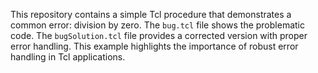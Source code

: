 This repository contains a simple Tcl procedure that demonstrates a common error: division by zero.  The `bug.tcl` file shows the problematic code. The `bugSolution.tcl` file provides a corrected version with proper error handling.  This example highlights the importance of robust error handling in Tcl applications.